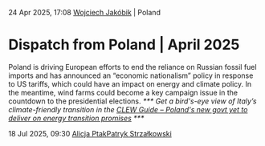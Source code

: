 24 Apr 2025, 17:08
[Wojciech Jakóbik](https://www.cleanenergywire.org/about-us-clew-team)
| 
Poland
# Dispatch from Poland | April 2025
Poland is driving European efforts to end the reliance on Russian fossil fuel imports and has announced an “economic nationalism” policy in response to US tariffs, which could have an impact on energy and climate policy. In the meantime, wind farms could become a key campaign issue in the countdown to the presidential elections.
__***_ Get a bird's-eye view of Italy’s climate-friendly transition in the [CLEW Guide – Poland's new govt yet to deliver on energy transition promises](https://www.cleanenergywire.org/factsheets/clew-guide-upcoming-election-will-shape-direction-and-pace-polands-energy-transition) _***__






18 Jul 2025, 09:30
[Alicja Ptak](https://www.cleanenergywire.org/about-us-clew-team)[Patryk Strzałkowski](https://www.cleanenergywire.org/about-us-clew-team)